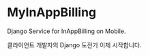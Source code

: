 MyInAppBilling
==============

Django Service for InAppBilling on Mobile.

클라이언트 개발자의 Django 도전기 이제 시작합니다.
